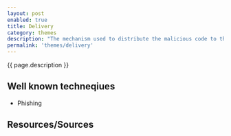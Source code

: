 ```yaml
---
layout: post
enabled: true
title: Delivery
category: themes
description: "The mechanism used to distribute the malicious code to the target."
permalink: 'themes/delivery'
---
```

{{ page.description }}

## Well known techneqiues

* Phishing

## Resources/Sources
